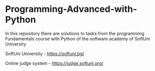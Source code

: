 # Programming-Advanced-with-Python
In this repository there are solutions to tasks from the programming Fundamentals course with Python of the software academy of SoftUni University  

SoftUni University - https://softuni.bg/ 

Online judge system - https://judge.softuni.org/
